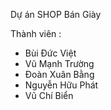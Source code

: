 Dự án SHOP Bán Giày

Thành viên : 
- Bùi Đức Việt
- Vũ Mạnh Trường
- Đoàn Xuân Bằng
- Nguyễn Hữu Phát
- Vũ Chí Biển
